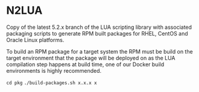 # N2LUA
Copy of the latest 5.2.x branch of the LUA scripting library with associated packaging scripts to generate RPM built packages for RHEL, CentOS and Oracle Linux platforms.

To build an RPM package for a target system the RPM must be build on the target environment that the package will be deployed on as the LUA compilation step happens at build time, one of our Docker build environments is highly recommended.

`cd pkg`
`./build-packages.sh x.x.x x`

